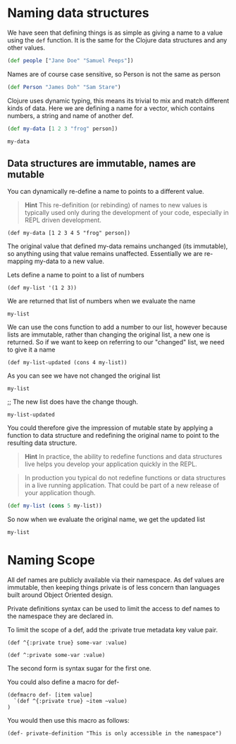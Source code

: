 # Naming data structures

  We have seen that defining things is as simple as giving a name to a value using the `def` function.  It is the same for the Clojure data structures and any other values.

```clojure
(def people ["Jane Doe" "Samuel Peeps"])
```

Names are of course case sensitive, so Person is not the same as person

```clojure
(def Person "James Doh" "Sam Stare")
```

Clojure uses dynamic typing, this means its trivial to mix and match different kinds of data.  Here we are defining a name for a vector, which contains numbers, a string and name of another def.

```clojure
(def my-data [1 2 3 "frog" person])

my-data
```

## Data structures are immutable, names are mutable

  You can dynamically re-define a name to points to a different value.  
  
> **Hint** This re-definition (or rebinding) of names to new values is typically used only during the development of your code, especially in REPL driven development.

```
(def my-data [1 2 3 4 5 "frog" person])
```

The original value that defined my-data remains unchanged (its immutable), so anything using that value remains unaffected.  Essentially we are re-mapping my-data to a new value.

Lets define a name to point to a list of numbers

```
(def my-list '(1 2 3))
```

We are returned that list of numbers when we evaluate the name

```
my-list
```

We can use the cons function to add a number to our list, however because lists are immutable, rather than changing the original list, a new one is returned.  So if we want to keep on referring to our "changed" list, we need to give it a name

```
(def my-list-updated (cons 4 my-list))
```

As you can see we have not changed the original list

```
my-list
```

;; The new list does have the change though.

```
my-list-updated
```

You could therefore give the impression of mutable state by applying a function to data structure and redefining the original name to point to the resulting data structure.

> **Hint** In practice, the ability to redefine functions and data structures live helps you develop your application quickly in the REPL.  

> In production you typical do not redefine functions or data structures in a live running application.  That could be part of a new release of your application though.

```clojure
(def my-list (cons 5 my-list))
```

So now when we evaluate the original name, we get the updated list

```
my-list
```

# Naming Scope

All def names are publicly available via their namespace.  As def values are immutable, then keeping things private is of less concern than languages built around Object Oriented design.

Private definitions syntax can be used to limit the access to def names to the namespace they are declared in.

To limit the scope of a def, add the :private true metadata key value pair.

```
(def ^{:private true} some-var :value)

(def ^:private some-var :value)
```

The second form is syntax sugar for the first one.

You could also define a macro for def-

```
(defmacro def- [item value]
  `(def ^{:private true} ~item ~value)
)
```

You would then use this macro as follows:

```
(def- private-definition "This is only accessible in the namespace")
```
